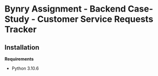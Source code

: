 # Bynry Assignment - Backend Case-Study - Customer Service Requests Tracker

## Installation

**Requirements**
- Python 3.10.6
